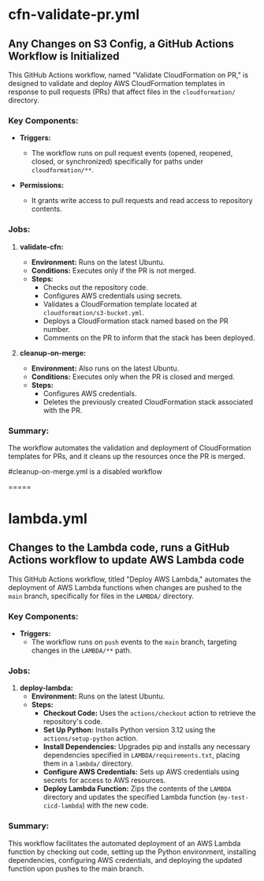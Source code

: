# cfn-validate-pr.yml

## Any Changes on S3 Config, a GitHub Actions Workflow is Initialized

This GitHub Actions workflow, named "Validate CloudFormation on PR," is designed to validate and deploy AWS CloudFormation templates in response to pull requests (PRs) that affect files in the `cloudformation/` directory.

### Key Components:

- **Triggers:** 
  - The workflow runs on pull request events (opened, reopened, closed, or synchronized) specifically for paths under `cloudformation/**`.

- **Permissions:** 
  - It grants write access to pull requests and read access to repository contents.

### Jobs:

1. **validate-cfn:**
   - **Environment:** Runs on the latest Ubuntu.
   - **Conditions:** Executes only if the PR is not merged.
   - **Steps:**
     - Checks out the repository code.
     - Configures AWS credentials using secrets.
     - Validates a CloudFormation template located at `cloudformation/s3-bucket.yml`.
     - Deploys a CloudFormation stack named based on the PR number.
     - Comments on the PR to inform that the stack has been deployed.

2. **cleanup-on-merge:**
   - **Environment:** Also runs on the latest Ubuntu.
   - **Conditions:** Executes only when the PR is closed and merged.
   - **Steps:**
     - Configures AWS credentials.
     - Deletes the previously created CloudFormation stack associated with the PR.

### Summary:
The workflow automates the validation and deployment of CloudFormation templates for PRs, and it cleans up the resources once the PR is merged.

#cleanup-on-merge.yml is a disabled workflow

=====

# lambda.yml

## Changes to the Lambda code, runs a GitHub Actions workflow to update AWS Lambda code

This GitHub Actions workflow, titled "Deploy AWS Lambda," automates the deployment of AWS Lambda functions when changes are pushed to the `main` branch, specifically for files in the `LAMBDA/` directory.

### Key Components:

- **Triggers:** 
  - The workflow runs on `push` events to the `main` branch, targeting changes in the `LAMBDA/**` path.

### Jobs:

1. **deploy-lambda:**
   - **Environment:** Runs on the latest Ubuntu.
   - **Steps:**
     - **Checkout Code:** Uses the `actions/checkout` action to retrieve the repository's code.
     - **Set Up Python:** Installs Python version 3.12 using the `actions/setup-python` action.
     - **Install Dependencies:** Upgrades pip and installs any necessary dependencies specified in `LAMBDA/requirements.txt`, placing them in a `lambda/` directory.
     - **Configure AWS Credentials:** Sets up AWS credentials using secrets for access to AWS resources.
     - **Deploy Lambda Function:** Zips the contents of the `LAMBDA` directory and updates the specified Lambda function (`my-test-cicd-lambda`) with the new code.

### Summary:
This workflow facilitates the automated deployment of an AWS Lambda function by checking out code, setting up the Python environment, installing dependencies, configuring AWS credentials, and deploying the updated function upon pushes to the main branch.
